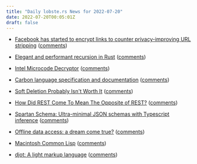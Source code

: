 ```yaml
---
title: "Daily lobste.rs News for 2022-07-20"
date: 2022-07-20T00:05:01Z
draft: false
---
```






- [Facebook has started to encrypt links to counter privacy-improving URL stripping](https://www.ghacks.net/2022/07/17/facebook-has-started-to-encrypt-links-to-counter-privacy-improving-url-stripping/)
  ([comments](https://lobste.rs/s/oams64/facebook_has_started_encrypt_links))



- [Elegant and performant recursion in Rust](https://recursion.wtf/posts/rust_schemes/)
  ([comments](https://lobste.rs/s/xfmbxf/elegant_performant_recursion_rust))



- [Intel Microcode Decryptor](https://github.com/chip-red-pill/MicrocodeDecryptor)
  ([comments](https://lobste.rs/s/cm0oal/intel_microcode_decryptor))



- [Carbon language specification and documentation](https://github.com/carbon-language/carbon-lang)
  ([comments](https://lobste.rs/s/tftkjv/carbon_language_specification))



- [Soft Deletion Probably Isn't Worth It](https://brandur.org/soft-deletion)
  ([comments](https://lobste.rs/s/xryce5/soft_deletion_probably_isn_t_worth_it))



- [How Did REST Come To Mean The Opposite of REST?](https://htmx.org/essays/how-did-rest-come-to-mean-the-opposite-of-rest/)
  ([comments](https://lobste.rs/s/qyqwuh/how_did_rest_come_mean_opposite_rest))



- [Spartan Schema: Ultra-minimal JSON schemas with Typescript inference](https://github.com/ar-nelson/spartan-schema)
  ([comments](https://lobste.rs/s/axy0d7/spartan_schema_ultra_minimal_json))



- [Offline data access: a dream come true?](https://blog.chiselstrike.com/offline-data-access-a-dream-come-true-64362de1a981)
  ([comments](https://lobste.rs/s/u69kfd/offline_data_access_dream_come_true))



- [Macintosh Common Lisp](http://basalgangster.macgui.com/RetroMacComputing/The_Long_View/Entries/2013/2/17_Macintosh_Common_Lisp.html)
  ([comments](https://lobste.rs/s/dqhfvy/macintosh_common_lisp))



- [djot: A light markup language](https://github.com/jgm/djot)
  ([comments](https://lobste.rs/s/uhkasn/djot_light_markup_language))


